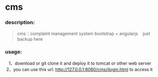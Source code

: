 # cms
### description:

>    cms：complaint management system
>   bootstrap + angularjs
>    just backup here

### usage:
    1、download or git clone it and deploy it to tomcat or other web server
    2、you can use this url: http://127.0.0.1:8080/cms/ilogin.html to access it
